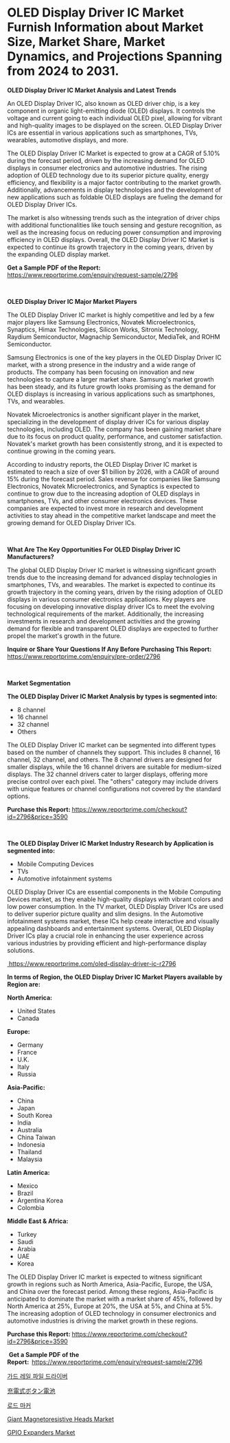 <p><h1>OLED Display Driver IC Market Furnish Information about Market Size, Market Share, Market Dynamics, and Projections Spanning from 2024 to 2031.</h1></p><p><strong>OLED Display Driver IC Market Analysis and Latest Trends</strong></p>
<p><p>An OLED Display Driver IC, also known as OLED driver chip, is a key component in organic light-emitting diode (OLED) displays. It controls the voltage and current going to each individual OLED pixel, allowing for vibrant and high-quality images to be displayed on the screen. OLED Display Driver ICs are essential in various applications such as smartphones, TVs, wearables, automotive displays, and more.</p><p>The OLED Display Driver IC Market is expected to grow at a CAGR of 5.10% during the forecast period, driven by the increasing demand for OLED displays in consumer electronics and automotive industries. The rising adoption of OLED technology due to its superior picture quality, energy efficiency, and flexibility is a major factor contributing to the market growth. Additionally, advancements in display technologies and the development of new applications such as foldable OLED displays are fueling the demand for OLED Display Driver ICs.</p><p>The market is also witnessing trends such as the integration of driver chips with additional functionalities like touch sensing and gesture recognition, as well as the increasing focus on reducing power consumption and improving efficiency in OLED displays. Overall, the OLED Display Driver IC Market is expected to continue its growth trajectory in the coming years, driven by the expanding OLED display market.</p></p>
<p><strong>Get a Sample PDF of the Report:&nbsp;</strong> <a href="https://www.reportprime.com/enquiry/request-sample/2796">https://www.reportprime.com/enquiry/request-sample/2796</a></p>
<p>&nbsp;</p>
<p><strong>OLED Display Driver IC Major Market Players</strong></p>
<p><p>The OLED Display Driver IC market is highly competitive and led by a few major players like Samsung Electronics, Novatek Microelectronics, Synaptics, Himax Technologies, Silicon Works, Sitronix Technology, Raydium Semiconductor, Magnachip Semiconductor, MediaTek, and ROHM Semiconductor.</p><p>Samsung Electronics is one of the key players in the OLED Display Driver IC market, with a strong presence in the industry and a wide range of products. The company has been focusing on innovation and new technologies to capture a larger market share. Samsung's market growth has been steady, and its future growth looks promising as the demand for OLED displays is increasing in various applications such as smartphones, TVs, and wearables.</p><p>Novatek Microelectronics is another significant player in the market, specializing in the development of display driver ICs for various display technologies, including OLED. The company has been gaining market share due to its focus on product quality, performance, and customer satisfaction. Novatek's market growth has been consistently strong, and it is expected to continue growing in the coming years.</p><p>According to industry reports, the OLED Display Driver IC market is estimated to reach a size of over $1 billion by 2026, with a CAGR of around 15% during the forecast period. Sales revenue for companies like Samsung Electronics, Novatek Microelectronics, and Synaptics is expected to continue to grow due to the increasing adoption of OLED displays in smartphones, TVs, and other consumer electronics devices. These companies are expected to invest more in research and development activities to stay ahead in the competitive market landscape and meet the growing demand for OLED Display Driver ICs.</p></p>
<p>&nbsp;</p>
<p><strong>What Are The Key Opportunities For OLED Display Driver IC Manufacturers?</strong></p>
<p><p>The global OLED Display Driver IC market is witnessing significant growth trends due to the increasing demand for advanced display technologies in smartphones, TVs, and wearables. The market is expected to continue its growth trajectory in the coming years, driven by the rising adoption of OLED displays in various consumer electronics applications. Key players are focusing on developing innovative display driver ICs to meet the evolving technological requirements of the market. Additionally, the increasing investments in research and development activities and the growing demand for flexible and transparent OLED displays are expected to further propel the market's growth in the future.</p></p>
<p><strong>Inquire or Share Your Questions If Any Before Purchasing This Report:</strong> <a href="https://www.reportprime.com/enquiry/pre-order/2796">https://www.reportprime.com/enquiry/pre-order/2796</a></p>
<p>&nbsp;</p>
<p><strong>Market Segmentation</strong></p>
<p><strong>The OLED Display Driver IC Market Analysis by types is segmented into:</strong></p>
<p><ul><li>8 channel</li><li>16 channel</li><li>32 channel</li><li>Others</li></ul></p>
<p><p>The OLED Display Driver IC market can be segmented into different types based on the number of channels they support. This includes 8 channel, 16 channel, 32 channel, and others. The 8 channel drivers are designed for smaller displays, while the 16 channel drivers are suitable for medium-sized displays. The 32 channel drivers cater to larger displays, offering more precise control over each pixel. The "others" category may include drivers with unique features or channel configurations not covered by the standard options.</p></p>
<p><strong>Purchase this Report:&nbsp;</strong><a href="https://www.reportprime.com/checkout?id=2796&price=3590">https://www.reportprime.com/checkout?id=2796&price=3590</a></p>
<p>&nbsp;</p>
<p><strong>The OLED Display Driver IC Market Industry Research by Application is segmented into:</strong></p>
<p><ul><li>Mobile Computing Devices</li><li>TVs</li><li>Automotive infotainment systems</li></ul></p>
<p><p>OLED Display Driver ICs are essential components in the Mobile Computing Devices market, as they enable high-quality displays with vibrant colors and low power consumption. In the TV market, OLED Display Driver ICs are used to deliver superior picture quality and slim designs. In the Automotive infotainment systems market, these ICs help create interactive and visually appealing dashboards and entertainment systems. Overall, OLED Display Driver ICs play a crucial role in enhancing the user experience across various industries by providing efficient and high-performance display solutions.</p></p>
<p><a href="https://www.reportprime.com/oled-display-driver-ic-r2796">&nbsp;https://www.reportprime.com/oled-display-driver-ic-r2796</a></p>
<p><strong>In terms of Region, the OLED Display Driver IC Market Players available by Region are:</strong></p>
<p>
    <p> <strong> North America: </strong>
        <ul>
            <li>United States</li>
            <li>Canada</li>
        </ul>
        </p> 
    <p> <strong> Europe: </strong>
        <ul>
            <li>Germany</li>
            <li>France</li>
            <li>U.K.</li>
            <li>Italy</li>
            <li>Russia</li>
        </ul>
        </p> 
    <p> <strong> Asia-Pacific: </strong>
        <ul>
            <li>China</li>
            <li>Japan</li>
            <li>South Korea</li>
            <li>India</li>
            <li>Australia</li>
            <li>China Taiwan</li>
            <li>Indonesia</li>
            <li>Thailand</li>
            <li>Malaysia</li>
        </ul>
        </p> 
    <p> <strong> Latin America: </strong>
        <ul>
            <li>Mexico</li>
            <li>Brazil</li>
            <li>Argentina Korea</li>
            <li>Colombia</li>
        </ul>
        </p> 
    <p> <strong> Middle East & Africa: </strong>
        <ul>
            <li>Turkey</li>
            <li>Saudi</li>
            <li>Arabia</li>
            <li>UAE</li>
            <li>Korea</li>
        </ul>
    </p>
    </p>
<p><p>The OLED Display Driver IC market is expected to witness significant growth in regions such as North America, Asia-Pacific, Europe, the USA, and China over the forecast period. Among these regions, Asia-Pacific is anticipated to dominate the market with a market share of 45%, followed by North America at 25%, Europe at 20%, the USA at 5%, and China at 5%. The increasing adoption of OLED technology in consumer electronics and automotive industries is driving the market growth in these regions.</p></p>
<p><strong>Purchase this Report: </strong><a href="https://www.reportprime.com/checkout?id=2796&price=3590">https://www.reportprime.com/checkout?id=2796&price=3590</a></p>
<p>&nbsp;<strong>Get a Sample PDF of the Report:&nbsp;&nbsp;</strong><a href="https://www.reportprime.com/enquiry/request-sample/2796">https://www.reportprime.com/enquiry/request-sample/2796</a></p>
<p><strong></strong></p>
<p><p><a href="https://github.com/Gregost89076vddcv/Market-Research-Report-List-1/blob/main/456015169447.md">가드 레일 파일 드라이버</a></p><p><a href="https://github.com/dadanedu33/Market-Research-Report-List-1/blob/main/111540972571.md">充電式ボタン電池</a></p><p><a href="https://github.com/anton65482023/Market-Research-Report-List-1/blob/main/415632769446.md">로드 마커</a></p><p><a href="https://github.com/guneycigdem35/Market-Research-Report-List-3/blob/main/giant-magnetoresistive-heads-market.md">Giant Magnetoresistive Heads Market</a></p><p><a href="https://github.com/biheemgalvinlouises6hokrh3h/Market-Research-Report-List-2/blob/main/gpio-expanders-market.md">GPIO Expanders Market</a></p></p>